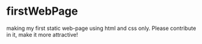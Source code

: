 # firstWebPage
making my first static web-page using html and css only. 
Please contribute in it, make it more attractive! 
